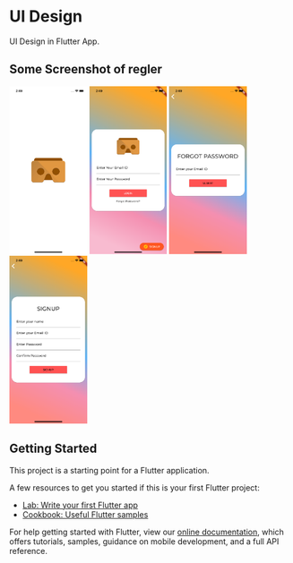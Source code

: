 # UI Design 

UI Design in Flutter App.

## Some Screenshot of regler 

<img src="ss/ss1.png" height="300em" /> <img src="ss/ss2.png" height="300em" /> 
<img src="ss/ss3.png" height="300em" /> <img src="ss/ss4.png" height="300em" /> 

## Getting Started

This project is a starting point for a Flutter application.

A few resources to get you started if this is your first Flutter project:

- [Lab: Write your first Flutter app](https://flutter.io/docs/get-started/codelab)
- [Cookbook: Useful Flutter samples](https://flutter.io/docs/cookbook)

For help getting started with Flutter, view our 
[online documentation](https://flutter.io/docs), which offers tutorials, 
samples, guidance on mobile development, and a full API reference.
